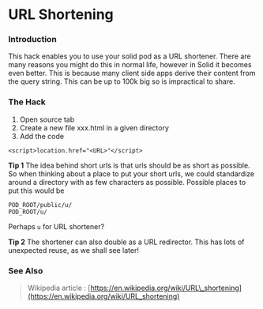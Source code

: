 # URL Shortening

### Introduction

This hack enables you to use your solid pod as a URL shortener.  There are many reasons you might do this in normal life, however in Solid it becomes even better.  This is because many client side apps derive their content from the query string.  This can be up to 100k big so is impractical to share.

### The Hack

1. Open source tab
2. Create a new file xxx.html in a given directory
3. Add the code

```text
<script>location.href="<URL>"</script>
```

**Tip 1** The idea behind short urls is that urls should be as short as possible. So when thinking about a place to put your short urls, we could standardize around a directory with as few characters as possible. Possible places to put this would be

```text
POD_ROOT/public/u/
POD_ROOT/u/
```

 Perhaps `u` for URL shortener?  

**Tip 2** The shortener can also double as a URL redirector.  This has lots of unexpected reuse, as we shall see later!

### See Also

> Wikipedia article : [https://en.wikipedia.org/wiki/URL\_shortening](https://en.wikipedia.org/wiki/URL_shortening)



